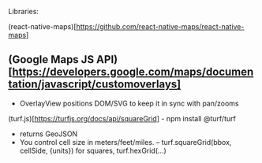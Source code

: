 Libraries:

(react-native-maps)[https://github.com/react-native-maps/react-native-maps]

(Google Maps JS API)[https://developers.google.com/maps/documentation/javascript/customoverlays]
- 
- OverlayView positions DOM/SVG to keep it in sync with pan/zooms

(turf.js)[https://turfjs.org/docs/api/squareGrid]
    - npm install @turf/turf
- returns GeoJSON
- You control cell size in meters/feet/miles.
– turf.squareGrid(bbox, cellSide, {units}) for squares, turf.hexGrid(...)


